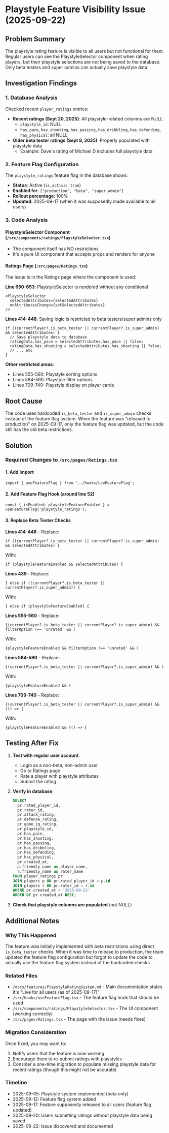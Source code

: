 # Playstyle Feature Visibility Issue (2025-09-22)

## Problem Summary
The playstyle rating feature is visible to all users but not functional for them. Regular users can see the PlaystyleSelector component when rating players, but their playstyle selections are not being saved to the database. Only beta testers and super admins can actually save playstyle data.

## Investigation Findings

### 1. Database Analysis
Checked recent `player_ratings` entries:
- **Recent ratings (Sept 20, 2025)**: All playstyle-related columns are NULL
  - `playstyle_id`: NULL
  - `has_pace`, `has_shooting`, `has_passing`, `has_dribbling`, `has_defending`, `has_physical`: all NULL
- **Older beta tester ratings (Sept 8, 2025)**: Properly populated with playstyle data
  - Example: Dave's rating of Michael D includes full playstyle data

### 2. Feature Flag Configuration
The `playstyle_ratings` feature flag in the database shows:
- **Status**: Active (`is_active: true`)
- **Enabled for**: `["production", "beta", "super_admin"]`
- **Rollout percentage**: 100%
- **Updated**: 2025-09-17 (when it was supposedly made available to all users)

### 3. Code Analysis

#### PlaystyleSelector Component (`/src/components/ratings/PlaystyleSelector.tsx`)
- The component itself has NO restrictions
- It's a pure UI component that accepts props and renders for anyone

#### Ratings Page (`/src/pages/Ratings.tsx`)
The issue is in the Ratings page where the component is used:

**Line 650-653**: PlaystyleSelector is rendered without any conditional
```tsx
<PlaystyleSelector
  selectedAttributes={selectedAttributes}
  onAttributesChange={setSelectedAttributes}
/>
```

**Lines 414-448**: Saving logic is restricted to beta testers/super admins only
```tsx
if ((currentPlayer?.is_beta_tester || currentPlayer?.is_super_admin) && selectedAttributes) {
  // Save playstyle data to database
  ratingData.has_pace = selectedAttributes.has_pace || false;
  ratingData.has_shooting = selectedAttributes.has_shooting || false;
  // ... etc
}
```

**Other restricted areas**:
- Lines 555-560: Playstyle sorting options
- Lines 584-590: Playstyle filter options
- Lines 709-740: Playstyle display on player cards

## Root Cause
The code uses hardcoded `is_beta_tester` and `is_super_admin` checks instead of the feature flag system. When the feature was "released to production" on 2025-09-17, only the feature flag was updated, but the code still has the old beta restrictions.

## Solution

### Required Changes to `/src/pages/Ratings.tsx`

#### 1. Add Import
```tsx
import { useFeatureFlag } from '../hooks/useFeatureFlag';
```

#### 2. Add Feature Flag Hook (around line 52)
```tsx
const { isEnabled: playstyleFeatureEnabled } = useFeatureFlag('playstyle_ratings');
```

#### 3. Replace Beta Tester Checks

**Lines 414-448** - Replace:
```tsx
if ((currentPlayer?.is_beta_tester || currentPlayer?.is_super_admin) && selectedAttributes) {
```
With:
```tsx
if (playstyleFeatureEnabled && selectedAttributes) {
```

**Lines 439** - Replace:
```tsx
} else if ((currentPlayer?.is_beta_tester || currentPlayer?.is_super_admin)) {
```
With:
```tsx
} else if (playstyleFeatureEnabled) {
```

**Lines 555-560** - Replace:
```tsx
{(currentPlayer?.is_beta_tester || currentPlayer?.is_super_admin) && filterOption !== 'unrated' && (
```
With:
```tsx
{playstyleFeatureEnabled && filterOption !== 'unrated' && (
```

**Lines 584-590** - Replace:
```tsx
{(currentPlayer?.is_beta_tester || currentPlayer?.is_super_admin) && (
```
With:
```tsx
{playstyleFeatureEnabled && (
```

**Lines 709-740** - Replace:
```tsx
{(currentPlayer?.is_beta_tester || currentPlayer?.is_super_admin) && (() => {
```
With:
```tsx
{playstyleFeatureEnabled && (() => {
```

## Testing After Fix

1. **Test with regular user account**:
   - Login as a non-beta, non-admin user
   - Go to Ratings page
   - Rate a player with playstyle attributes
   - Submit the rating

2. **Verify in database**:
   ```sql
   SELECT
     pr.rated_player_id,
     pr.rater_id,
     pr.attack_rating,
     pr.defense_rating,
     pr.game_iq_rating,
     pr.playstyle_id,
     pr.has_pace,
     pr.has_shooting,
     pr.has_passing,
     pr.has_dribbling,
     pr.has_defending,
     pr.has_physical,
     pr.created_at,
     p.friendly_name as player_name,
     r.friendly_name as rater_name
   FROM player_ratings pr
   JOIN players p ON pr.rated_player_id = p.id
   JOIN players r ON pr.rater_id = r.id
   WHERE pr.created_at > '2025-09-22'
   ORDER BY pr.created_at DESC;
   ```

3. **Check that playstyle columns are populated** (not NULL)

## Additional Notes

### Why This Happened
The feature was initially implemented with beta restrictions using direct `is_beta_tester` checks. When it was time to release to production, the team updated the feature flag configuration but forgot to update the code to actually use the feature flag system instead of the hardcoded checks.

### Related Files
- `/docs/features/PlaystyleRatingSystem.md` - Main documentation states it's "Live for all users (as of 2025-09-17)"
- `/src/hooks/useFeatureFlag.tsx` - The feature flag hook that should be used
- `/src/components/ratings/PlaystyleSelector.tsx` - The UI component (working correctly)
- `/src/pages/Ratings.tsx` - The page with the issue (needs fixes)

### Migration Consideration
Once fixed, you may want to:
1. Notify users that the feature is now working
2. Encourage them to re-submit ratings with playstyles
3. Consider a one-time migration to populate missing playstyle data for recent ratings (though this might not be accurate)

### Timeline
- 2025-09-05: Playstyle system implemented (beta only)
- 2025-09-12: Feature flag system added
- 2025-09-17: Feature supposedly released to all users (feature flag updated)
- 2025-09-20: Users submitting ratings without playstyle data being saved
- 2025-09-22: Issue discovered and documented